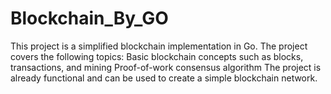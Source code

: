 # Blockchain_By_GO
This project is a simplified blockchain implementation in Go.  The project covers the following topics:  Basic blockchain concepts such as blocks, transactions, and mining Proof-of-work consensus algorithm  The project is already functional and can be used to create a simple blockchain network.
